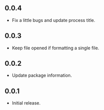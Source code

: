 ## 0.0.4

- Fix a little bugs and update process title.

## 0.0.3

- Keep file opened if formatting a single file.

## 0.0.2

- Update package information.

## 0.0.1

- Initial release.
